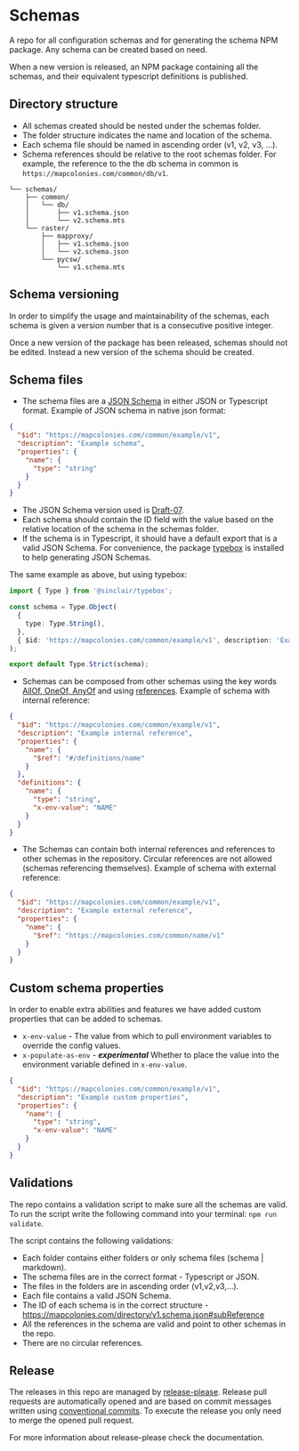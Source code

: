 # Schemas

A repo for all configuration schemas and for generating the schema NPM package. Any schema can be created based on need.

When a new version is released, an NPM package containing all the schemas, and their equivalent typescript definitions is published.

## Directory structure

- All schemas created should be nested under the schemas folder.
- The folder structure indicates the name and location of the schema.
- Each schema file should be named in ascending order (v1, v2, v3, ...).
- Schema references should be relative to the root schemas folder. For example, the reference to the the db schema in common is `https://mapcolonies.com/common/db/v1`.

```
└── schemas/
    ├── common/
    │   └── db/
    │       ├── v1.schema.json
    │       └── v2.schema.mts
    └── raster/
        ├── mapproxy/
        │   ├── v1.schema.json
        │   └── v2.schema.json
        └── pycsw/
            └── v1.schema.mts
```

## Schema versioning

In order to simplify the usage and maintainability of the schemas, each schema is given a version number that is a consecutive positive integer.

Once a new version of the package has been released, schemas should not be edited. Instead a new version of the schema should be created.

## Schema files

- The schema files are a [JSON Schema](https://json-schema.org/) in either JSON or Typescript format.
  Example of JSON schema in native json format:

```json
{
  "$id": "https://mapcolonies.com/common/example/v1",
  "description": "Example schema",
  "properties": {
    "name": {
      "type": "string"
    }
  }
}
```

- The JSON Schema version used is [Draft-07](https://json-schema.org/draft-07/json-schema-release-notes).
- Each schema should contain the ID field with the value based on the relative location of the schema in the schemas folder.
- If the schema is in Typescript, it should have a default export that is a valid JSON Schema. For convenience, the package [typebox](https://github.com/sinclairzx81/typebox) is installed to help generating JSON Schemas.

The same example as above, but using typebox:

```typescript
import { Type } from '@sinclair/typebox';

const schema = Type.Object(
  {
    type: Type.String(),
  },
  { $id: 'https://mapcolonies.com/common/example/v1', description: 'Example schema' }
);

export default Type.Strict(schema);
```

- Schemas can be composed from other schemas using the key words [AllOf, OneOf, AnyOf](https://json-schema.org/understanding-json-schema/reference/combining) and using [references](https://json-schema.org/understanding-json-schema/structuring).
  Example of schema with internal reference:

```json
{
  "$id": "https://mapcolonies.com/common/example/v1",
  "description": "Example internal reference",
  "properties": {
    "name": {
      "$ref": "#/definitions/name"
    }
  },
  "definitions": {
    "name": {
      "type": "string",
      "x-env-value": "NAME"
    }
  }
}
```

- The Schemas can contain both internal references and references to other schemas in the repository. Circular references are not allowed (schemas referencing themselves).
  Example of schema with external reference:

```json
{
  "$id": "https://mapcolonies.com/common/example/v1",
  "description": "Example external reference",
  "properties": {
    "name": {
      "$ref": "https://mapcolonies.com/common/name/v1"
    }
  }
}
```

## Custom schema properties

In order to enable extra abilities and features we have added custom properties that can be added to schemas.

- `x-env-value` - The value from which to pull environment variables to override the config values.
- `x-populate-as-env` - **_experimental_** Whether to place the value into the environment variable defined in `x-env-value`.

```json
{
  "$id": "https://mapcolonies.com/common/example/v1",
  "description": "Example custom properties",
  "properties": {
    "name": {
      "type": "string",
      "x-env-value": "NAME"
    }
  }
}
```

## Validations

The repo contains a validation script to make sure all the schemas are valid.
To run the script write the following command into your terminal: `npm run validate`.

The script contains the following validations:

- Each folder contains either folders or only schema files (schema | markdown).
- The schema files are in the correct format - Typescript or JSON.
- The files in the folders are in ascending order (v1,v2,v3,...).
- Each file contains a valid JSON Schema.
- The ID of each schema is in the correct structure - https://mapcolonies.com/directory/v1.schema.json#subReference
- All the references in the schema are valid and point to other schemas in the repo.
- There are no circular references.

## Release

The releases in this repo are managed by [release-please](https://github.com/googleapis/release-please). Release pull requests are automatically opened and are based on commit messages written using [conventional commits](https://www.conventionalcommits.org/en/v1.0.0/). To execute the release you only need to merge the opened pull request.

For more information about release-please check the documentation.
